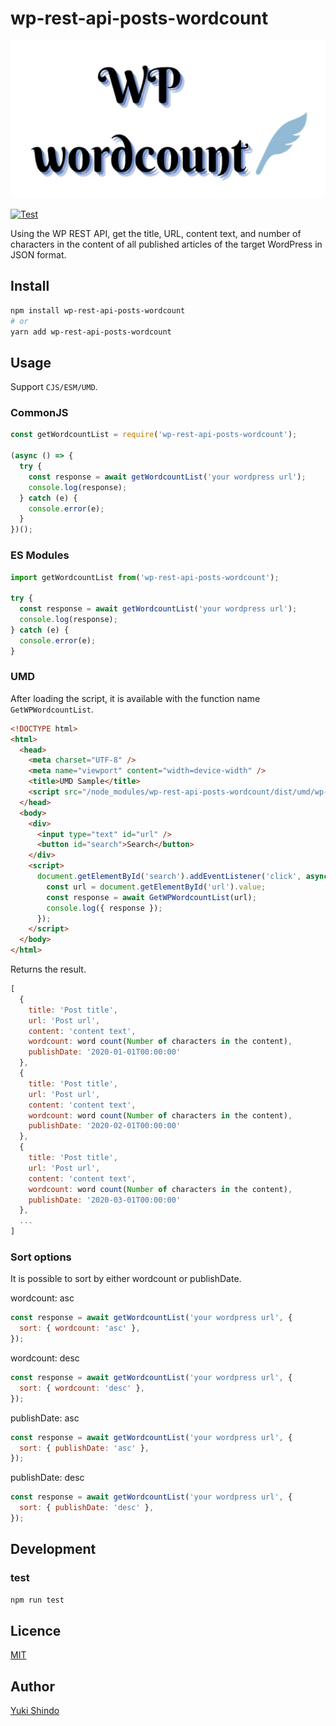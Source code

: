 # wp-rest-api-posts-wordcount

![Logo](./images/logo.png)

[![Test](https://github.com/shinshin86/wp-rest-api-posts-wordcount/actions/workflows/test.yml/badge.svg)](https://github.com/shinshin86/wp-rest-api-posts-wordcount/actions/workflows/test.yml)

Using the WP REST API, get the title, URL, content text, and number of characters in the content of all published articles of the target WordPress in JSON format.

## Install

```sh
npm install wp-rest-api-posts-wordcount
# or
yarn add wp-rest-api-posts-wordcount
```

## Usage

Support `CJS/ESM/UMD`.

### CommonJS

```javascript
const getWordcountList = require('wp-rest-api-posts-wordcount');

(async () => {
  try {
    const response = await getWordcountList('your wordpress url');
    console.log(response);
  } catch (e) {
    console.error(e);
  }
})();
```

### ES Modules

```javascript
import getWordcountList from('wp-rest-api-posts-wordcount');

try {
  const response = await getWordcountList('your wordpress url');
  console.log(response);
} catch (e) {
  console.error(e);
}
```

### UMD

After loading the script, it is available with the function name `GetWPWordcountList`.

```html
<!DOCTYPE html>
<html>
  <head>
    <meta charset="UTF-8" />
    <meta name="viewport" content="width=device-width" />
    <title>UMD Sample</title>
    <script src="/node_modules/wp-rest-api-posts-wordcount/dist/umd/wp-rest-api-posts-wordcount.umd.cjs"></script>
  </head>
  <body>
    <div>
      <input type="text" id="url" />
      <button id="search">Search</button>
    </div>
    <script>
      document.getElementById('search').addEventListener('click', async (e) => {
        const url = document.getElementById('url').value;
        const response = await GetWPWordcountList(url);
        console.log({ response });
      });
    </script>
  </body>
</html>
```

Returns the result.

```javascript
[
  {
    title: 'Post title',
    url: 'Post url',
    content: 'content text',
    wordcount: word count(Number of characters in the content),
    publishDate: '2020-01-01T00:00:00'
  },
  {
    title: 'Post title',
    url: 'Post url',
    content: 'content text',
    wordcount: word count(Number of characters in the content),
    publishDate: '2020-02-01T00:00:00'
  },
  {
    title: 'Post title',
    url: 'Post url',
    content: 'content text',
    wordcount: word count(Number of characters in the content),
    publishDate: '2020-03-01T00:00:00'
  },
  ...
]
```

### Sort options

It is possible to sort by either wordcount or publishDate.

wordcount: asc

```javascript
const response = await getWordcountList('your wordpress url', {
  sort: { wordcount: 'asc' },
});
```

wordcount: desc

```javascript
const response = await getWordcountList('your wordpress url', {
  sort: { wordcount: 'desc' },
});
```

publishDate: asc

```javascript
const response = await getWordcountList('your wordpress url', {
  sort: { publishDate: 'asc' },
});
```

publishDate: desc

```javascript
const response = await getWordcountList('your wordpress url', {
  sort: { publishDate: 'desc' },
});
```

## Development

### test

```sh
npm run test
```

## Licence

[MIT](https://github.com/shinshin86/wp-rest-api-posts-wordcount/blob/main/LICENSE)

## Author

[Yuki Shindo](https://shinshin86.com)

